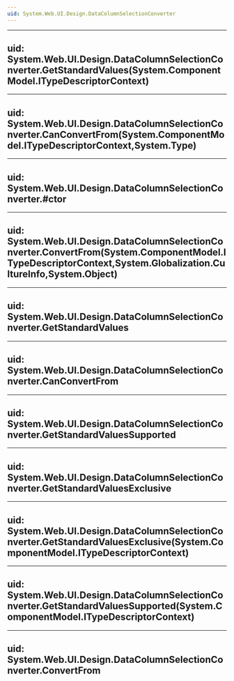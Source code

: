 ```yaml
---
uid: System.Web.UI.Design.DataColumnSelectionConverter
---
```


---
uid: System.Web.UI.Design.DataColumnSelectionConverter.GetStandardValues(System.ComponentModel.ITypeDescriptorContext)
---

---
uid: System.Web.UI.Design.DataColumnSelectionConverter.CanConvertFrom(System.ComponentModel.ITypeDescriptorContext,System.Type)
---

---
uid: System.Web.UI.Design.DataColumnSelectionConverter.#ctor
---

---
uid: System.Web.UI.Design.DataColumnSelectionConverter.ConvertFrom(System.ComponentModel.ITypeDescriptorContext,System.Globalization.CultureInfo,System.Object)
---

---
uid: System.Web.UI.Design.DataColumnSelectionConverter.GetStandardValues
---

---
uid: System.Web.UI.Design.DataColumnSelectionConverter.CanConvertFrom
---

---
uid: System.Web.UI.Design.DataColumnSelectionConverter.GetStandardValuesSupported
---

---
uid: System.Web.UI.Design.DataColumnSelectionConverter.GetStandardValuesExclusive
---

---
uid: System.Web.UI.Design.DataColumnSelectionConverter.GetStandardValuesExclusive(System.ComponentModel.ITypeDescriptorContext)
---

---
uid: System.Web.UI.Design.DataColumnSelectionConverter.GetStandardValuesSupported(System.ComponentModel.ITypeDescriptorContext)
---

---
uid: System.Web.UI.Design.DataColumnSelectionConverter.ConvertFrom
---
